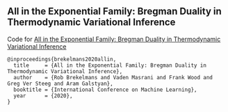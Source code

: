 ## All in the Exponential Family: Bregman Duality in Thermodynamic Variational Inference

 Code for [All in the Exponential Family: Bregman Duality in Thermodynamic Variational Inference](https://arxiv.org/)

```
@inproceedings{brekelmans2020allin,
  title     = {All in the Exponential Family: Bregman Duality in Thermodynamic Variational Inference},
  author    = {Rob Brekelmans and Vaden Masrani and Frank Wood and Greg Ver Steeg and Aram Galstyan},
  booktitle = {International Conference on Machine Learning},
  year      = {2020},
}
```
